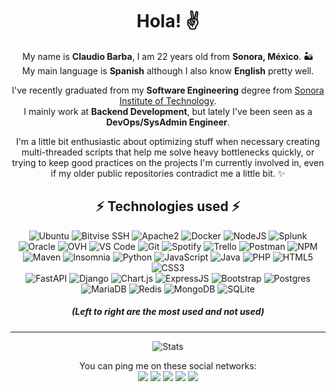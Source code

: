 <div align="center">
<h1>Hola! ✌</h1>

My name is __Claudio Barba__, I am 22 years old from __Sonora, México__. 🏜  
My main language is __Spanish__ although I also know __English__ pretty well.  

I've recently graduated from my __Software Engineering__ degree from [Sonora Institute of Technology](https://www.itson.mx/).  
I mainly work at __Backend Development__, but lately I've been seen as a __DevOps/SysAdmin Engineer__.  

I'm a little bit enthusiastic about optimizing stuff when necessary creating multi-threaded scripts that help me solve heavy bottlenecks quickly, or trying to keep good practices on the projects I'm currently involved in, even if my older public repositories contradict me a little bit. ✨  

<h2>⚡ Technologies used ⚡</h2>

![Ubuntu](https://img.shields.io/badge/Ubuntu-E95420?style=for-the-badge&logo=ubuntu&logoColor=white)
![Bitvise SSH](https://img.shields.io/badge/Bitvise_SSH_Client-2185D0?style=for-the-badge&logo=google-cloud&logoColor=white)
![Apache2](https://img.shields.io/badge/Apache2-D42029?style=for-the-badge&logo=apache&logoColor=white)
![Docker](https://img.shields.io/badge/Docker-0db7ed?style=for-the-badge&logo=docker&logoColor=white)
![NodeJS](https://img.shields.io/badge/NodeJS-98729?style=for-the-badge&logo=node.js&logoColor=white)
![Splunk](https://img.shields.io/badge/Splunk-%23000000.svg?style=for-the-badge&logo=splunk&logoColor=white)
![Oracle](https://img.shields.io/badge/Oracle_Cloud-F80000?style=for-the-badge&logo=oracle&logoColor=white)
![OVH](https://img.shields.io/badge/OVH-123F6D?style=for-the-badge&logo=ovh&logoColor=#123F6D)
![VS Code](https://img.shields.io/badge/-VSCode-007ACC?style=for-the-badge&logo=visual-studio-code)
![Git](https://img.shields.io/badge/-Git-F05032?style=for-the-badge&logo=git&logoColor=ffffff)
![Spotify](https://img.shields.io/badge/Spotify-1ED760?style=for-the-badge&logo=spotify&logoColor=white)
![Trello](https://img.shields.io/badge/Trello-026AA7?style=for-the-badge&logo=Trello&logoColor=white)
![Postman](https://img.shields.io/badge/Postman-FF6C37?style=for-the-badge&logo=postman&logoColor=white)
![NPM](https://img.shields.io/badge/NPM-%23000000.svg?style=for-the-badge&logo=npm&logoColor=white)
![Maven](https://img.shields.io/badge/Maven-C71A36?style=for-the-badge&logo=Apache%20Maven&logoColor=white)
![Insomnia](https://img.shields.io/badge/Insomnia-black?style=for-the-badge&logo=insomnia&logoColor=5849BE)
![Python](https://img.shields.io/badge/-Python-3670A0?style=for-the-badge&logo=python&logoColor=white)
![JavaScript](https://img.shields.io/badge/-JavaScript-F7DF1C?style=for-the-badge&logo=javascript&logoColor=black&color=F7DF1C)
![Java](https://img.shields.io/badge/-Java-ED2025?style=for-the-badge&logo=ORACLE&logoColor=white&color=ED2025)
![PHP](https://img.shields.io/badge/PHP-777BB4?style=for-the-badge&logo=php&logoColor=white)
![HTML5](https://img.shields.io/badge/-HTML5-E44D27?style=for-the-badge&logo=html5&logoColor=ffffff)
![CSS3](https://img.shields.io/badge/-CSS3-1572B6?style=for-the-badge&logo=css3)  
![FastAPI](https://img.shields.io/badge/FastAPI-005571?style=for-the-badge&logo=fastapi)
![Django](https://img.shields.io/badge/Django-092E20?style=for-the-badge&logo=django&logoColor=white)
![Chart.js](https://img.shields.io/badge/ChartJS-F5788D.svg?style=for-the-badge&logo=chart.js&logoColor=white)
![ExpressJS](https://img.shields.io/badge/ExpressJS-404d59?style=for-the-badge&logo=express&logoColor=61DAFB)
![Bootstrap](https://img.shields.io/badge/Bootstrap-563D7C?style=for-the-badge&logo=bootstrap&logoColor=white)
![Postgres](https://img.shields.io/badge/Postgres-316192?style=for-the-badge&logo=postgresql&logoColor=white)
![MariaDB](https://img.shields.io/badge/MariaDB-00f?style=for-the-badge&logo=mariadb&logoColor=white)
![Redis](https://img.shields.io/badge/Redis-DD0031?style=for-the-badge&logo=redis&logoColor=white)
![MongoDB](https://img.shields.io/badge/MongoDB-4ea94b?style=for-the-badge&logo=mongodb&logoColor=white)
![SQLite](https://img.shields.io/badge/SQLite-07405e?style=for-the-badge&logo=sqlite&logoColor=white)

##### (Left to right are the most used and not used)
---
![Stats](https://github-readme-stats.vercel.app/api?username=claudiobo&count_private=true&show_icons=true&include_all_commits=true&theme=dark)

You can ping me on these social networks:  
[![](https://img.shields.io/badge/-@ClauditoBo-ff69b4?style=for-the-badge&logo=instagram&logoColor=white)](https://instagram.com/clauditobo)
[![](https://img.shields.io/badge/-@ClauditoBo-1DA1F2?style=for-the-badge&logo=twitter&logoColor=ffffff)](https://twitter.com/clauditobo)
[![](https://img.shields.io/badge/-Kledioz%236723-7289da?style=for-the-badge&logo=Discord&logoColor=white)](https://discordapp.com/users/268557885980672001)
[![](https://img.shields.io/badge/-Claudio_Bo-blue?style=for-the-badge&logo=Linkedin&logoColor=white)](https://www.linkedin.com/in/claudio-bo/)
[![](https://img.shields.io/badge/-claudiobo1122@gmail.com-red?style=for-the-badge&logo=gmail&logoColor=white)](mailto:claudiobo1122@gmail.com)
</p>
